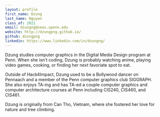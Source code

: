 ```yaml
---
layout: profile
first_name: Dzung 
last_name: Nguyen
class_of: 2021
email: dzungng@seas.upenn.edu
website: http://dzungpng.github.io/
github: dzungpng
linkedin: https://www.linkedin.com/in/dzungng/
---
```

Dzung studies computer graphics in the Digital Media Design program at Penn. When she isn't coding, Dzung is probably watching anime, playing video games, cooking, or finding her next favoriate spot to eat.

Outside of Hack4Impact, Dzung used to be a Bollywood dancer on Pennaach and a member of the Penn computer graphics club SIGGRAPH. She also enjoys TA-ing and has TA-ed a couple computer graphics and computer architecture courses at Penn including CIS240, CIS460, and CIS461.

Dzung is originally from Can Tho, Vietnam, where she fostered her love for nature and tree climbing. 